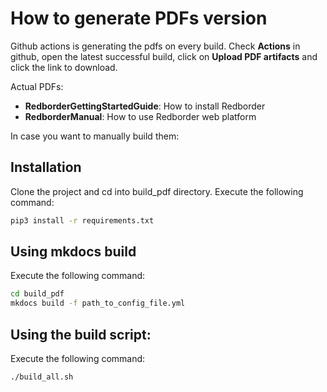 # How to generate PDFs version
Github actions is generating the pdfs on every build.
Check **Actions** in github, open the latest successful build, click on **Upload PDF artifacts** and click the link to download.

Actual PDFs:

- **RedborderGettingStartedGuide**: How to install Redborder
- **RedborderManual**: How to use Redborder web platform

In case you want to manually build them:

## Installation

Clone the project and cd into build_pdf directory. Execute the following command:
```bash
pip3 install -r requirements.txt 
```

## Using mkdocs build

Execute the following command:
```bash
cd build_pdf
mkdocs build -f path_to_config_file.yml
```

## Using the build script:

Execute the following command:
```bash
./build_all.sh
```